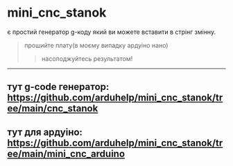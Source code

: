 # mini_cnc_stanok
є простий генератор g-коду який ви можете вставити в стрінг змінну.
> прошийте плату(в моєму випадку ардуіно нано)
>> насолоджуйтесь результатом!


---
тут g-code генератор: https://github.com/arduhelp/mini_cnc_stanok/tree/main/cnc_stanok
---
тут для ардуіно: https://github.com/arduhelp/mini_cnc_stanok/tree/main/mini_cnc_arduino
---
